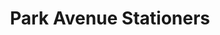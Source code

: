 ---
title: "Park Avenue Stationers"
url: /johannesburg/park-avenue-stationers/
shop: Schreibwaren
---